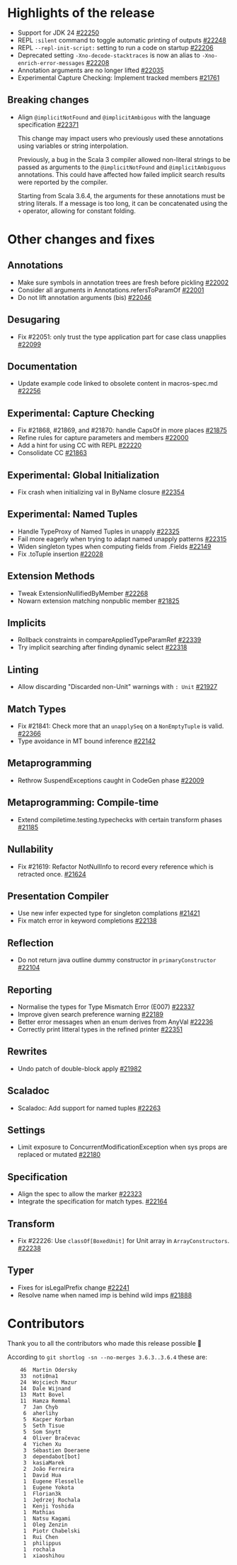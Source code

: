 
# Highlights of the release

- Support for JDK 24 [#22250](https://github.com/scala/scala3/pull/22250)
- REPL `:silent` command to toggle automatic printing of outputs [#22248](https://github.com/scala/scala3/pull/22248)
- REPL `--repl-init-script:` setting to run a code on startup [#22206](https://github.com/scala/scala3/pull/22206)
- Deprecated setting `-Xno-decode-stacktraces` is now an alias to `-Xno-enrich-error-messages` [#22208](https://github.com/scala/scala3/pull/22208)
- Annotation arguments are no longer lifted [#22035](https://github.com/scala/scala3/pull/22035)
- Experimental Capture Checking: Implement tracked members [#21761](https://github.com/scala/scala3/pull/21761)

## Breaking changes

- Align `@implicitNotFound` and `@implicitAmbigous` with the language specification [#22371](https://github.com/scala/scala3/pull/22371)

  This change may impact users who previously used these annotations using variables or string interpolation.

  Previously, a bug in the Scala 3 compiler allowed non-literal strings to be passed as arguments to the `@implicitNotFound` and `@implicitAmbiguous` annotations.
  This could have affected how failed implicit search results were reported by the compiler.

  Starting from Scala 3.6.4, the arguments for these annotations must be string literals.
  If a message is too long, it can be concatenated using the `+` operator, allowing for constant folding.

# Other changes and fixes

## Annotations

- Make sure symbols in annotation trees are fresh before pickling [#22002](https://github.com/scala/scala3/pull/22002)
- Consider all arguments in Annotations.refersToParamOf [#22001](https://github.com/scala/scala3/pull/22001)
- Do not lift annotation arguments (bis) [#22046](https://github.com/scala/scala3/pull/22046)

## Desugaring

- Fix #22051: only trust the type application part for case class unapplies [#22099](https://github.com/scala/scala3/pull/22099)

## Documentation

- Update example code linked to obsolete content in  macros-spec.md  [#22256](https://github.com/scala/scala3/pull/22256)

## Experimental: Capture Checking

- Fix #21868, #21869, and #21870: handle CapsOf in more places [#21875](https://github.com/scala/scala3/pull/21875)
- Refine rules for capture parameters and members [#22000](https://github.com/scala/scala3/pull/22000)
- Add a hint for using CC with REPL [#22220](https://github.com/scala/scala3/pull/22220)
- Consolidate CC [#21863](https://github.com/scala/scala3/pull/21863)

## Experimental: Global Initialization

- Fix crash when initializing val in ByName closure [#22354](https://github.com/scala/scala3/pull/22354)

## Experimental: Named Tuples

- Handle TypeProxy of Named Tuples in unapply [#22325](https://github.com/scala/scala3/pull/22325)
- Fail more eagerly when trying to adapt named unapply patterns [#22315](https://github.com/scala/scala3/pull/22315)
- Widen singleton types when computing fields from .Fields [#22149](https://github.com/scala/scala3/pull/22149)
- Fix .toTuple insertion [#22028](https://github.com/scala/scala3/pull/22028)

## Extension Methods

- Tweak ExtensionNullifiedByMember [#22268](https://github.com/scala/scala3/pull/22268)
- Nowarn extension matching nonpublic member [#21825](https://github.com/scala/scala3/pull/21825)

## Implicits

- Rollback constraints in compareAppliedTypeParamRef [#22339](https://github.com/scala/scala3/pull/22339)
- Try implicit searching after finding dynamic select [#22318](https://github.com/scala/scala3/pull/22318)

## Linting

- Allow discarding "Discarded non-Unit" warnings with `: Unit` [#21927](https://github.com/scala/scala3/pull/21927)

## Match Types

- Fix #21841: Check more that an `unapplySeq` on a `NonEmptyTuple` is valid. [#22366](https://github.com/scala/scala3/pull/22366)
- Type avoidance in MT bound inference [#22142](https://github.com/scala/scala3/pull/22142)

## Metaprogramming

- Rethrow SuspendExceptions caught in CodeGen phase [#22009](https://github.com/scala/scala3/pull/22009)

## Metaprogramming: Compile-time

- Extend compiletime.testing.typechecks with certain transform phases [#21185](https://github.com/scala/scala3/pull/21185)

## Nullability

- Fix #21619: Refactor NotNullInfo to record every reference which is retracted once. [#21624](https://github.com/scala/scala3/pull/21624)

## Presentation Compiler

- Use new infer expected type for singleton complations [#21421](https://github.com/scala/scala3/pull/21421)
- Fix match error in keyword completions [#22138](https://github.com/scala/scala3/pull/22138)

## Reflection

- Do not return java outline dummy constructor in `primaryConstructor` [#22104](https://github.com/scala/scala3/pull/22104)

## Reporting

- Normalise the types for Type Mismatch Error (E007) [#22337](https://github.com/scala/scala3/pull/22337)
- Improve given search preference warning [#22189](https://github.com/scala/scala3/pull/22189)
- Better error messages when an enum derives from AnyVal [#22236](https://github.com/scala/scala3/pull/22236)
- Correctly print litteral types in the refined printer [#22351](https://github.com/scala/scala3/pull/22351)

## Rewrites

- Undo patch of double-block apply [#21982](https://github.com/scala/scala3/pull/21982)

## Scaladoc

- Scaladoc: Add support for named tuples [#22263](https://github.com/scala/scala3/pull/22263)

## Settings

- Limit exposure to ConcurrentModificationException when sys props are replaced or mutated [#22180](https://github.com/scala/scala3/pull/22180)

## Specification

- Align the spec to allow the  marker [#22323](https://github.com/scala/scala3/pull/22323)
- Integrate the specification for match types. [#22164](https://github.com/scala/scala3/pull/22164)

## Transform

- Fix #22226: Use `classOf[BoxedUnit]` for Unit array in `ArrayConstructors`. [#22238](https://github.com/scala/scala3/pull/22238)

## Typer

- Fixes for isLegalPrefix change [#22241](https://github.com/scala/scala3/pull/22241)
- Resolve name when named imp is behind wild imps [#21888](https://github.com/scala/scala3/pull/21888)

# Contributors

Thank you to all the contributors who made this release possible 🎉

According to `git shortlog -sn --no-merges 3.6.3..3.6.4` these are:

```
    46  Martin Odersky
    33  noti0na1
    24  Wojciech Mazur
    14  Dale Wijnand
    13  Matt Bovel
    11  Hamza Remmal
     7  Jan Chyb
     6  aherlihy
     5  Kacper Korban
     5  Seth Tisue
     5  Som Snytt
     4  Oliver Bračevac
     4  Yichen Xu
     3  Sébastien Doeraene
     3  dependabot[bot]
     3  kasiaMarek
     2  João Ferreira
     1  David Hua
     1  Eugene Flesselle
     1  Eugene Yokota
     1  Florian3k
     1  Jędrzej Rochala
     1  Kenji Yoshida
     1  Mathias
     1  Natsu Kagami
     1  Oleg Zenzin
     1  Piotr Chabelski
     1  Rui Chen
     1  philippus
     1  rochala
     1  xiaoshihou
```
